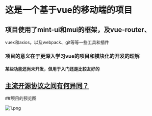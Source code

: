 # 这是一个基于vue的移动端的项目

## 项目使用了mint-ui和mui的框架，及vue-router、
vuex和axios，以及webpack、git等等一些工具和插件
### 项目的意义在于更深入学习vue的项目和模块化的开发的理解

#### 某些功能还尚未开发，但用于入门还是比较友好的

## [主流开源协议之间有何异同？](https://www.zhihu.com/question/19568896)


##项目的预览图

![1.png](https://github/forthenight/images/1.PNG)


